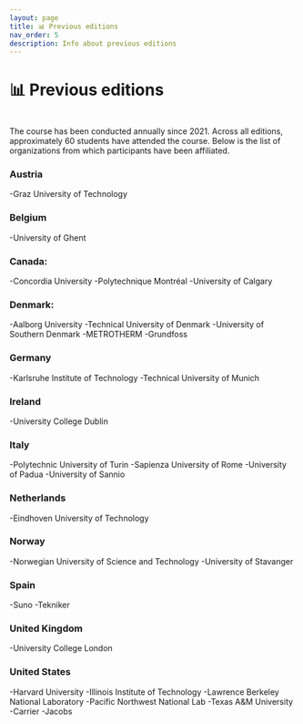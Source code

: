 ```yaml
---
layout: page
title: 📊 Previous editions
nav_order: 5
description: Info about previous editions
---
```


# 📊 Previous editions
<br>
The course has been conducted annually since 2021. Across all editions, approximately 60 students have attended the course. Below is the list of organizations from which participants have been affiliated.

### Austria
-Graz University of Technology	

### Belgium
-University of Ghent

### Canada:
-Concordia University
-Polytechnique Montréal 
-University of Calgary

### Denmark:
-Aalborg University
-Technical University of Denmark
-University of Southern Denmark
-METROTHERM
-Grundfoss

### Germany
-Karlsruhe Institute of Technology
-Technical University of Munich

### Ireland
-University College Dublin

### Italy
-Polytechnic University of Turin
-Sapienza University of Rome
-University of Padua
-University of Sannio

### Netherlands
-Eindhoven University of Technology

### Norway
-Norwegian University of Science and Technology
-University of Stavanger

### Spain
-Suno
-Tekniker

### United Kingdom
-University College London

### United States
-Harvard University
-Illinois Institute of Technology
-Lawrence Berkeley National Laboratory
-Pacific Northwest National Lab
-Texas A&M University
-Carrier
-Jacobs






